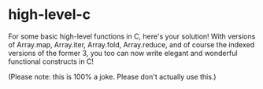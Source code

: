 # high-level-c

For some basic high-level functions in C, here's your solution!  With versions
of Array.map, Array.iter, Array.fold, Array.reduce, and of course the indexed
versions of the former 3, you too can now write elegant and wonderful functional
constructs in C!

(Please note: this is 100% a joke.  Please don't actually use this.)

